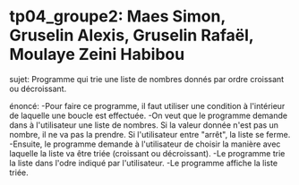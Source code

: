 # tp04_groupe2: Maes Simon, Gruselin Alexis, Gruselin Rafaël, Moulaye Zeini Habibou
sujet: Programme qui trie une liste de nombres donnés par ordre croissant ou décroissant.

énoncé: -Pour faire ce programme, il faut utiliser une condition à l'intérieur de laquelle une boucle est effectuée.
  -On veut que le programme demande dans à l'utilisateur une liste de nombres. Si la valeur donnée n'est pas un nombre, il ne va pas la prendre. Si l'utilisateur entre         "arrêt", la liste se ferme.
  -Ensuite, le programme demande à l'utilisateur de choisir la manière avec laquelle la liste va être triée (croissant ou décroissant).
  -Le programme trie la liste dans l'odre indiqué par l'utilisateur.
  -Le programme affiche la liste triée.
  
